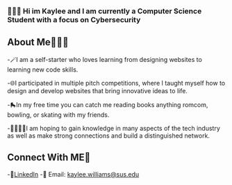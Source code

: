 ### 🙋🏾‍♀️ Hi im Kaylee and I am currently a Computer Science Student with a focus on Cybersecurity 

## About Me👩🏽‍💻

-🪄I am a self-starter who loves learning from designing websites to learning new code skills.

-🌐I participated in multiple pitch competitions, where I taught myself how to design and develop websites that bring innovative ideas to life.

-🛼In my free time you can catch me reading books anything romcom, bowling, or skating with my friends.

-🫱🏼‍🫲🏾I am hoping to gain knowledge in many aspects of the tech industry as well as make strong connections and build a distinguished network.

## Connect With ME💌

-💼[LinkedIn](http://linkedin.com/in/kaylee-williams-a39014232)
-👾 Email: kaylee.williams@sus.edu
